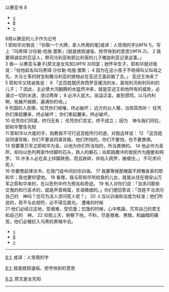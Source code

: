﻿





 以赛亚书 8




* [<](bible/ISA07.md)
* [8](bible/ISA.md)
* [>](bible/ISA09.md)



 
8用以赛亚的儿子作为记号  
1 耶和华对我说：「你取一个大牌，拿人所用的笔[或译：人常用的字](#FN
1)，写上『玛黑珥·沙拉勒·哈施·罢斯』[就是掳掠速临、抢夺快到的意思](#FN
2)。 
2 我要用诚实的见证人，祭司乌利亚和耶比利家的儿子撒迦利亚记录这事。」  
3 我— 以赛亚与妻子[原文是女先知](#FN
3)同室；她怀孕生子，耶和华就对我说：「给他起名叫玛黑珥·沙拉勒·哈施·罢斯； 
4 因为在这小孩子不晓得叫父叫母之先，大马士革的财宝和撒马利亚的掳物必在亚述王面前搬了去。」 亚述王快来了  
5 耶和华又晓谕我说： 
6 「这百姓既厌弃西罗亚缓流的水，喜悦利汛和利玛利的儿子； 
7 因此，主必使大河翻腾的水猛然冲来，就是亚述王和他所有的威势，必漫过一切的水道，涨过两岸； 
8 必冲入犹大，涨溢泛滥，直到颈项。以马内利啊，他展开翅膀，遍满你的地。」  
9 列国的人民哪，任凭你们喧嚷，终必破坏； 远方的众人哪，当侧耳而听！ 任凭你们束起腰来，终必破坏； 你们束起腰来，终必破坏。  
10 任凭你们同谋，终归无有； 任凭你们言定，终不成立； 因为　神与我们同在。 耶和华警告先知  
11 耶和华以大能的手，指教我不可行这百姓所行的道，对我这样说： 
12 「这百姓说同谋背叛，你们不要说同谋背叛。他们所怕的，你们不要怕，也不要畏惧。 
13 但要尊万军之耶和华为圣，以他为你们所当怕的，所当畏惧的。 
14 他必作为圣所，却向以色列两家作绊脚的石头，跌人的磐石；向耶路撒冷的居民作为圈套和网罗。 
15 许多人必在其上绊脚跌倒，而且跌碎，并陷入网罗，被缠住。」 不可求问死人  
16 你要卷起律法书，在我门徒中间封住训诲。 
17 我要等候那掩面不顾雅各家的耶和华；我也要仰望他。 
18 看哪，我与耶和华所给我的儿女，就是从住在锡安山万军之耶和华来的，在以色列中作为预兆和奇迹。 
19 有人对你们说：「当求问那些交鬼的和行巫术的，就是声音绵蛮，言语微细的。」你们便回答说：「百姓不当求问自己的　神吗？岂可为活人求问死人呢？」 
20 人当以训诲和法度为标准；他们所说的，若不与此相符，必不得见晨光。 遭难的时候  
21 他们必经过这地，受艰难，受饥饿；饥饿的时候，心中焦躁，咒骂自己的君王和自己的　神。 
22 仰观上天，俯察下地，不料，尽是艰难、黑暗，和幽暗的痛苦。他们必被赶入乌黑的黑暗中去。 
* [<](bible/ISA07.md)
* [8](bible/ISA.md)
* [>](bible/ISA09.md)





---


[8:1:](#V1)
或译：人常用的字


[8:1:](#V1)
就是掳掠速临、抢夺快到的意思


[8:3:](#V3)
原文是女先知




---









